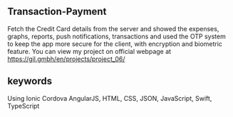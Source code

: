 
## Transaction-Payment

Fetch the Credit Card details from the server and showed the expenses, graphs, reports, push notifications, transactions and used the OTP system to keep the app more secure for the client, with encryption and biometric feature. You can view my project on official webpage at https://gil.gmbh/en/projects/project_06/

## keywords

Using Ionic Cordova AngularJS, HTML, CSS, JSON, JavaScript, Swift, TypeScript
